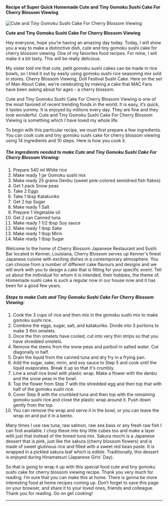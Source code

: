             

#### Recipe of Super Quick Homemade Cute and Tiny Gomoku Sushi Cake For Cherry Blossom Viewing

![Cute and Tiny Gomoku Sushi Cake For Cherry Blossom Viewing](https://img-global.cpcdn.com/recipes/5241882096435200/751x532cq70/cute-and-tiny-gomoku-sushi-cake-for-cherry-blossom-viewing-recipe-main-photo.jpg)

**Cute and Tiny Gomoku Sushi Cake For Cherry Blossom Viewing**

Hey everyone, hope you’re having an amazing day today. Today, I will show you a way to make a distinctive dish, cute and tiny gomoku sushi cake for cherry blossom viewing. One of my favorites food recipes. For mine, I will make it a bit tasty. This will be really delicious.

My sister told me that cute, petit gomoku sushi cakes can be made in rice bowls, so I tried it out by easily using gomoku sushi rice seasoning mix sold in stores. Cherry Blossom Viewing, Doll Festival Sushi Cake. Here on the set of Man About Cake, we're celebrating by making a cake that MAC Fans have been asking about for ages - a cherry blossom.

Cute and Tiny Gomoku Sushi Cake For Cherry Blossom Viewing is one of the most favored of recent trending foods in the world. It is easy, it’s quick, it tastes yummy. It is enjoyed by millions every day. They are fine and they look wonderful. Cute and Tiny Gomoku Sushi Cake For Cherry Blossom Viewing is something which I have loved my whole life.

To begin with this particular recipe, we must first prepare a few ingredients. You can cook cute and tiny gomoku sushi cake for cherry blossom viewing using 14 ingredients and 10 steps. Here is how you cook it.

##### The ingredients needed to make Cute and Tiny Gomoku Sushi Cake For Cherry Blossom Viewing:

1.  Prepare 540 ml White rice
2.  Make ready 1 jar Gomoku sushi mix
3.  Make ready 25 grams Denbu (sweet pink-colored semidried fish flakes)
4.  Get 1 pack Snow peas
5.  Take 2 Eggs
6.  Take 1 tbsp Katakuriko
7.  Get 2 tsp Sugar
8.  Make ready 1 Salt
9.  Prepare 1 Vegetable oil
10.  Get 2 can Canned tuna
11.  Make ready 1 1/2 tbsp Soy sauce
12.  Make ready 1 tbsp Sake
13.  Make ready 1 tbsp Mirin
14.  Make ready 1 tbsp Sugar

Welcome to the home of Cherry Blossom Japanese Restaurant and Sushi Bar located in Kenner, Louisiana, Cherry Blossom serves up Kenner's finest Japanese cuisine with exciting dishes in a contemporary atmosphere. You can choose from a number of different cake flavours and designs and we will work with you to design a cake that is fitting for your specific event. Tell us about the individual for whom it is intended, their hobbies, the theme of. Homemade sushi cake is such a regular now in our house now and it has been for a good few years.

##### Steps to make Cute and Tiny Gomoku Sushi Cake For Cherry Blossom Viewing:

1.  Cook the 3 cups of rice and then mix in the gomoku sushi mix to make gomoku sushi rice.
2.  Combine the eggs, sugar, salt, and katakuriko. Divide into 3 portions to make 3 thin omelets.
3.  Once the thin omelets have cooled, cut into very thin strips so that you have shredded omelets.
4.  Remove the stems from the snow peas and parboil in salted water. Cut diagonally in half.
5.  Drain the liquid from the canned tuna and dry fry in a frying pan.
6.  Add the sugar, sake, mirin, and soy sauce to Step 5 and cook until the liquid evaporates. Break it up so that it's crumbly.
7.  Line a small rice bowl with plastic wrap. Make a flower with the denbu and the snow peas in the bowl.
8.  Top the flower from Step 7 with the shredded egg and then top that with half of the gomoku sushi rice.
9.  Cover Step 8 with the crumbled tuna and then top with the remaining gomoku sushi rice and close the plastic wrap around it. Push down gently from the top.
10.  You can remove the wrap and serve it in the bowl, or you can leave the wrap on and put it in a bento.

Many times I use raw tuna, raw salmon, raw sea bass or any fresh raw fish I can find available. I chop these into tiny little cubes too and make a layer with just that instead of the tinned tuna mix. Sakura mochi is a Japanese dessert that is pink, just like the sakura (cherry blossom flowers) and is made of sweet glutinous rice and filled with a sweet red bean paste. It is wrapped in a pickled sakura leaf which is edible. Traditionally, this dessert is enjoyed during Hinamatsuri (Japanese Girls' Day).

So that is going to wrap it up with this special food cute and tiny gomoku sushi cake for cherry blossom viewing recipe. Thank you very much for reading. I’m sure that you can make this at home. There is gonna be more interesting food at home recipes coming up. Don’t forget to save this page on your browser, and share it to your loved ones, friends and colleague. Thank you for reading. Go on get cooking!

* * *